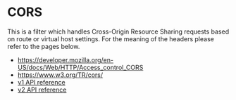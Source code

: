 # CORS

This is a filter which handles Cross-Origin Resource Sharing requests based on route or virtual host settings. For the meaning of the headers please refer to the pages below.

- <https://developer.mozilla.org/en-US/docs/Web/HTTP/Access_control_CORS>
- <https://www.w3.org/TR/cors/>
- [v1 API reference](../../api-v1/http_filters/cors_filter.md#config-http-filters-cors-v1)
- [v2 API reference](../../api-v2/config/filter/network/http_connection_manager/v2/http_connection_manager.proto.md#envoy-api-field-config-filter-network-http-connection-manager-v2-httpfilter-name)